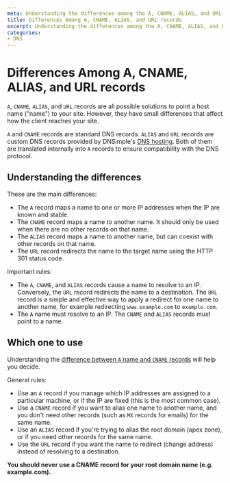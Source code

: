 ```yaml
---
meta: Understanding the differences among the A, CNAME, ALIAS, and URL records.
title: Differences Among A, CNAME, ALIAS, and URL records
excerpt: Understanding the differences among the A, CNAME, ALIAS, and URL records.
categories:
- DNS
---
```


# Differences Among A, CNAME, ALIAS, and URL records

`A`, `CNAME`, `ALIAS`, and `URL` records are all possible solutions to point a host name ("name") to your site. However, they have small differences that affect how the client reaches your site.

`A` and `CNAME` records are standard DNS records. `ALIAS` and `URL` records are custom DNS records provided by DNSimple's [DNS hosting](https://dnsimple.com). Both of them are translated internally into `A` records to ensure compatibility with the DNS protocol.

## Understanding the differences

These are the main differences:

- The `A` record maps a name to one or more IP addresses when the IP are known and stable.
- The `CNAME` record maps a name to another name. It should only be used when there are no other records on that name.
- The `ALIAS` record maps a name to another name, but can coexist with other records on that name.
- The `URL` record redirects the name to the target name using the HTTP 301 status code.

Important rules:

- The `A`, `CNAME`, and `ALIAS` records cause a name to resolve to an IP. Conversely, the `URL` record redirects the name to a destination. The `URL` record is a simple and effective way to apply a redirect for one name to another name, for example redirecting `www.example.com` to `example.com`.
- The `A` name must resolve to an IP. The `CNAME` and `ALIAS` records must point to a name.

## Which one to use

Understanding the [difference between `A` name and `CNAME` records](/articles/differences-a-cname-records) will help you decide.

General rules: 

- Use an `A` record if you manage which IP addresses are assigned to a particular machine, or if the IP are fixed (this is the most common case).
- Use a `CNAME` record if you want to alias one name to another name, and you don't need other records (such as `MX` records for emails) for the same name.
- Use an `ALIAS` record if you're trying to alias the root domain (apex zone), or if you need other records for the same name.
- Use the `URL` record if you want the name to redirect (change address) instead of resolving to a destination.

**You should never use a CNAME record for your root domain name (e.g. example.com).**

